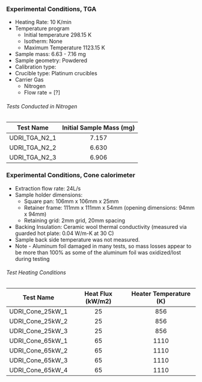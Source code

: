 ### Experimental Conditions, TGA

* Heating Rate: 10 K/min
* Temperature program
  - Initial temperature 298.15 K
  - Isotherm: None  
  - Maximum Temperature 1123.15 K
* Sample mass: 6.63 - 7.16 mg
* Sample geometry: Powdered
* Calibration type: 
* Crucible type: Platinum crucibles  
* Carrier Gas
  - Nitrogen
  - Flow rate = [?]


###### Tests Conducted in Nitrogen 

|Test Name | Initial Sample Mass (mg)|  
|----------|:------:|  
|UDRI\_TGA\_N2\_1 | 7.157|  
|UDRI\_TGA\_N2\_2 | 6.630|  
|UDRI\_TGA\_N2\_3 | 6.906|  



### Experimental Conditions, Cone calorimeter
* Extraction flow rate: 24L/s
* Sample holder dimensions:
    - Square pan: 106mm x 106mm x 25mm
    - Retainer frame: 111mm x 111mm x 54mm (opening dimensions: 94mm x 94mm)
    - Retaining grid: 2mm grid, 20mm spacing
* Backing Insulation: Ceramic wool thermal conductivity (measured via guarded hot plate:  0.04 W/m-K at  30 C) 
* Sample back side temperature was not measured. 
* Note - Aluminum foil damaged in many tests, so mass losses appear to be more than 100% as some of the aluminum foil was oxidized/lost during testing



###### Test Heating Conditions  
|Test Name | Heat Flux (kW/m2)| Heater Temperature (K) 
|----------|:------:| :---: |
|UDRI\_Cone\_25kW\_1 | 25| 856  
|UDRI\_Cone\_25kW\_2 | 25| 856  
|UDRI\_Cone\_25kW\_3 | 25| 856  
|UDRI\_Cone\_65kW\_1 | 65| 1110  
|UDRI\_Cone\_65kW\_2 | 65| 1110
|UDRI\_Cone\_65kW\_3 | 65| 1110  
|UDRI\_Cone\_65kW\_4 | 65| 1110
